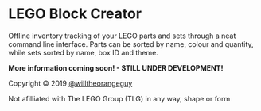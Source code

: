 # LEGO Block Creator
Offline inventory tracking of your LEGO parts and sets through a neat command line interface. Parts can be sorted by name, colour and quantity, while sets sorted by name, box ID and theme.

**More information coming soon! - STILL UNDER DEVELOPMENT!**

Copyright © 2019 [@willtheorangeguy](https://github.com/willtheorangeguy)

Not afilliated with The LEGO Group (TLG) in any way, shape or form
